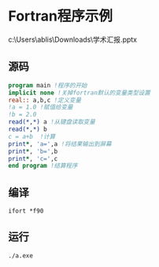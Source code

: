 # Fortran程序示例
c:\Users\ablis\Downloads\学术汇报.pptx
## 源码

```fortran
program main !程序的开始
implicit none !关掉fortran默认的变量类型设置
real:: a,b,c !定义变量
!a = 1.0 !赋值给变量
!b = 2.0
read(*,*) a !从键盘读取变量
read(*,*) b
c = a+b  !计算
print*, 'a=',a !将结果输出到屏幕 
print*, 'b=',b
print*, 'c=',c
end program !结算程序
```

## 编译

```shell
ifort *f90
```

## 运行

```shell
./a.exe
```
